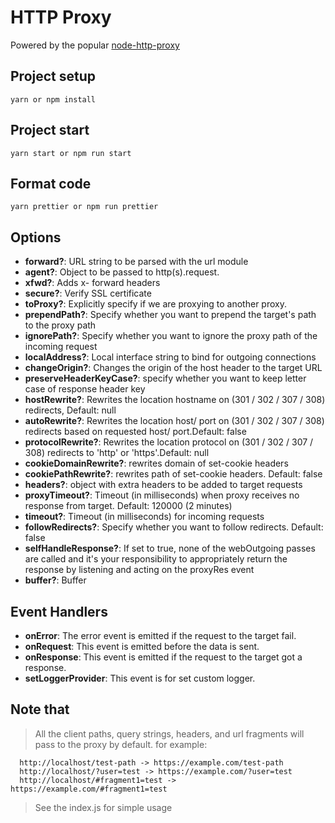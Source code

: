 # HTTP Proxy
Powered by the popular [node-http-proxy](https://github.com/http-party/node-http-proxy)

## Project setup
```
yarn or npm install
```
## Project start
```
yarn start or npm run start
```
## Format code
```
yarn prettier or npm run prettier
```

## Options
 - **forward?**: URL string to be parsed with the url module
 - **agent?**: Object to be passed to http(s).request.
 - **xfwd?**: Adds x- forward headers
 - **secure?**:  Verify SSL certificate
 - **toProxy?**: Explicitly specify if we are proxying to another proxy.
 - **prependPath?**: Specify whether you want to prepend the target's path to the proxy path
 - **ignorePath?**: Specify whether you want to ignore the proxy path of the incoming request
 - **localAddress?**: Local interface string to bind for outgoing connections
 - **changeOrigin?**: Changes the origin of the host header to the target URL
 - **preserveHeaderKeyCase?**: specify whether you want to keep letter case of response header key
 - **hostRewrite?**: Rewrites the location hostname on (301 / 302 / 307 / 308) redirects, Default: null
 - **autoRewrite?**: Rewrites the location host/ port on (301 / 302 / 307 / 308) redirects based on requested host/ port.Default: false
 - **protocolRewrite?**: Rewrites the location protocol on (301 / 302 / 307 / 308) redirects to 'http' or 'https'.Default: null
 - **cookieDomainRewrite?**: rewrites domain of set-cookie headers
 - **cookiePathRewrite?**: rewrites path of set-cookie headers. Default: false
 - **headers?**: object with extra headers to be added to target requests
 - **proxyTimeout?**: Timeout (in milliseconds) when proxy receives no response from target. Default: 120000 (2 minutes)
 - **timeout?**: Timeout (in milliseconds) for incoming requests
 - **followRedirects?**: Specify whether you want to follow redirects. Default: false
 - **selfHandleResponse?**: If set to true, none of the webOutgoing passes are called and it's your responsibility to appropriately return the response by listening and acting on the proxyRes event
 - **buffer?**: Buffer

 ## Event Handlers
  - **onError**: The error event is emitted if the request to the target fail.
  - **onRequest**: This event is emitted before the data is sent.
  - **onResponse**: This event is emitted if the request to the target got a response.
  - **setLoggerProvider**: This event is for set custom logger.

  ## Note that
  > All the client paths, query strings, headers, and url fragments will pass to the proxy by default. for example:
  ```
    http://localhost/test-path -> https://example.com/test-path
    http://localhost/?user=test -> https://example.com/?user=test
    http://localhost/#fragment1=test -> https://example.com/#fragment1=test
  ```

  > See the index.js for simple usage